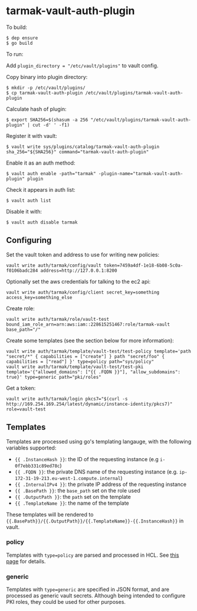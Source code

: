tarmak-vault-auth-plugin
========================

To build:

    $ dep ensure
    $ go build

To run:

Add `plugin_directory = "/etc/vault/plugins"` to vault config.

Copy binary into plugin directory:

    $ mkdir -p /etc/vault/plugins/
    $ cp tarmak-vault-auth-plugin /etc/vault/plugins/tarmak-vault-auth-plugin

Calculate hash of plugin:

    $ export SHA256=$(shasum -a 256 "/etc/vault/plugins/tarmak-vault-auth-plugin" | cut -d' ' -f1)

Register it with vault:

    $ vault write sys/plugins/catalog/tarmak-vault-auth-plugin sha_256="${SHA256}" command="tarmak-vault-auth-plugin"

Enable it as an auth method:

    $ vault auth enable -path="tarmak" -plugin-name="tarmak-vault-auth-plugin" plugin

Check it appears in auth list:

    $ vault auth list

Disable it with:

    $ vault auth disable tarmak


Configuring
-----------

Set the vault token and address to use for writing new policies:

    vault write auth/tarmak/config/vault token=7459a4df-1e18-6b08-5c0a-f0106badc284 address=http://127.0.0.1:8200

Optionally set the aws credentials for talking to the ec2 api:

    vault write auth/tarmak/config/client secret_key=something access_key=something_else

Create role:

    vault write auth/tarmak/role/vault-test bound_iam_role_arn=arn:aws:iam::228615251467:role/tarmak-vault base_path="/"

Create some templates (see the section below for more information):

    vault write auth/tarmak/template/vault-test/test-policy template='path "secret/*" { capabilities = ["create"] } path "secret/foo" { capabilities = ["read"] }' type=policy path="sys/policy"
    vault write auth/tarmak/template/vault-test/test-pki template='{"allowed_domains": ["{{ .FQDN }}"], "allow_subdomains": true}' type=generic path="pki/roles"

Get a token:

    vault write auth/tarmak/login pkcs7="$(curl -s http://169.254.169.254/latest/dynamic/instance-identity/pkcs7)" role=vault-test

Templates
---------

Templates are processed using go's templating langauge, with the following variables supported:

- `{{ .InstanceHash }}`: the ID of the requesting instance (e.g `i-0f7ebb331c89ed78c`)
- `{{ .FQDN }}`: the private DNS name of the requesting instance (e.g. `ip-172-31-19-213.eu-west-1.compute.internal`)
- `{{ .InternalIPv4 }}`: the private IP address of the requesting instance
- `{{ .BasePath }}`: the `base_path` set on the role used
- `{{ .OutputPath }}`: the `path` set on the template
- `{{ .TemplateName }}`: the name of the template

These templates will be rendered to `{{.BasePath}}/{{.OutputPath}}/{{.TemplateName}}-{{.InstanceHash}}` in vault.

### policy

Templates with `type=policy` are parsed and processed in HCL. See [this page](https://www.vaultproject.io/docs/concepts/policies.html#policy-syntax) for details.

### generic

Templates with `type=generic` are specified in JSON format, and are processed as generic vault secrets.
Although being intended to configure PKI roles, they could be used for other purposes.
